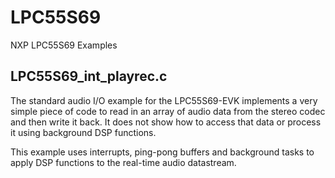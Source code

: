 # LPC55S69
NXP LPC55S69 Examples

## LPC55S69_int_playrec.c

The standard audio I/O example for the LPC55S69-EVK implements a very simple piece of code
to read in an array of audio data from the stereo codec and then write it back. It does not
show how to access that data or process it using background DSP functions.

This example uses interrupts, ping-pong buffers and background tasks to apply DSP functions
to the real-time audio datastream.


